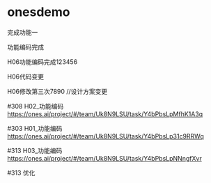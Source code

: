 # onesdemo

完成功能一

功能编码完成

H06功能编码完成123456

H06代码变更

H06修改第三次7890 //设计方案变更

#308 H02_功能编码
https://ones.ai/project/#/team/Uk8N9LSU/task/Y4bPbsLpMfhK1A3q

#303 H01_功能编码
https://ones.ai/project/#/team/Uk8N9LSU/task/Y4bPbsLp31c9RRWq

#313 H03_功能编码
https://ones.ai/project/#/team/Uk8N9LSU/task/Y4bPbsLpNNngfXvr

#313 优化